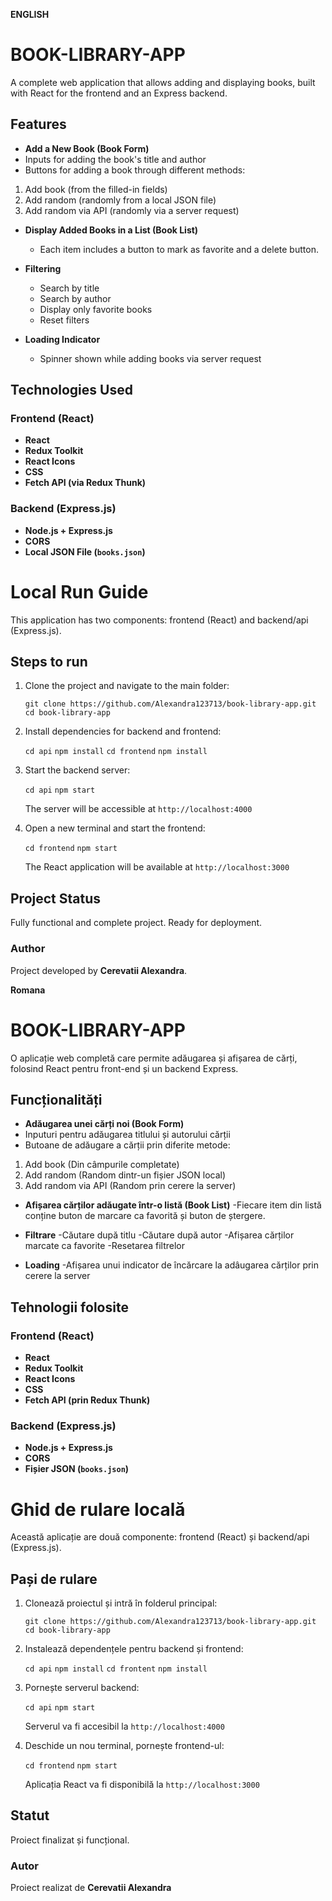 **ENGLISH**

# BOOK-LIBRARY-APP

A complete web application that allows adding and displaying books, built with React for the frontend and an Express backend.

## Features

- **Add a New Book (Book Form)**
- Inputs for adding the book's title and author
- Buttons for adding a book through different methods:

1. Add book (from the filled-in fields)
2. Add random (randomly from a local JSON file)
3. Add random via API (randomly via a server request)

- **Display Added Books in a List (Book List)**

  - Each item includes a button to mark as favorite and a delete button.

- **Filtering**

  - Search by title
  - Search by author
  - Display only favorite books
  - Reset filters

- **Loading Indicator**
  - Spinner shown while adding books via server request

## Technologies Used

### Frontend (React)

- **React**
- **Redux Toolkit**
- **React Icons**
- **CSS**
- **Fetch API (via Redux Thunk)**

### Backend (Express.js)

- **Node.js + Express.js**
- **CORS**
- **Local JSON File (`books.json`)**

# Local Run Guide

This application has two components: frontend (React) and backend/api (Express.js).

## Steps to run

1. Clone the project and navigate to the main folder:

   `git clone https://github.com/Alexandra123713/book-library-app.git`
   `cd book-library-app`

2. Install dependencies for backend and frontend:

   `cd api`
   `npm install`
   `cd frontend`
   `npm install`

3. Start the backend server:

   `cd api`
   `npm start`

   The server will be accessible at `http://localhost:4000`

4. Open a new terminal and start the frontend:

   `cd frontend`
   `npm start`

   The React application will be available at `http://localhost:3000`

## Project Status

Fully functional and complete project. Ready for deployment.

### Author

Project developed by **Cerevatii Alexandra**.

**Romana**

# BOOK-LIBRARY-APP

O aplicație web completă care permite adăugarea și afișarea de cărți, folosind React pentru front-end și un backend Express.

## Funcționalități

- **Adăugarea unei cărți noi (Book Form)**
- Inputuri pentru adăugarea titlului și autorului cărții
- Butoane de adăugare a cărții prin diferite metode:

1. Add book (Din câmpurile completate)
2. Add random (Random dintr-un fișier JSON local)
3. Add random via API (Random prin cerere la server)

- **Afișarea cărților adăugate într-o listă (Book List)**
  -Fiecare item din listă conține buton de marcare ca favorită și buton de ștergere.

- **Filtrare**
  -Căutare după titlu
  -Căutare după autor
  -Afișarea cărților marcate ca favorite
  -Resetarea filtrelor

- **Loading**
  -Afișarea unui indicator de încărcare la adâugarea cărților prin cerere la server

## Tehnologii folosite

### Frontend (React)

- **React**
- **Redux Toolkit**
- **React Icons**
- **CSS**
- **Fetch API (prin Redux Thunk)**

### Backend (Express.js)

- **Node.js + Express.js**
- **CORS**
- **Fișier JSON (`books.json`)**

# Ghid de rulare locală

Această aplicație are două componente: frontend (React) și backend/api (Express.js).

## Pași de rulare

1. Clonează proiectul și intră în folderul principal:

   `git clone https://github.com/Alexandra123713/book-library-app.git`
   `cd book-library-app`

2. Instalează dependențele pentru backend și frontend:

   `cd api`
   `npm install`
   `cd frontent`
   `npm install`

3. Pornește serverul backend:

   `cd api`
   `npm start`

   Serverul va fi accesibil la `http://localhost:4000`

4. Deschide un nou terminal, pornește frontend-ul:

   `cd frontend`
   `npm start`

   Aplicația React va fi disponibilă la `http://localhost:3000`

## Statut

Proiect finalizat și funcțional.

### Autor

Proiect realizat de **Cerevatii Alexandra**
